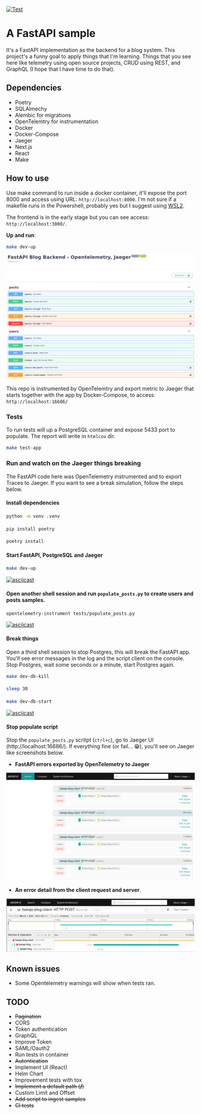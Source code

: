 <p align="left">
<a href="https://github.com/fike/fastapi-blog/actions?query=workflow%3ATests" target="_blank">
    <img src="https://github.com/fike/fastapi-blog/workflows/Tests/badge.svg" alt="Test">
</a>

# A FastAPI sample

It's a FastAPI implementation as the backend for a blog system. This project's a funny goal to apply things that I'm learning. Things that you see here like telemetry using open source projects, CRUD using REST, and GraphQL (I hope that I have time to do that).

## Dependencies

* Poetry
* SQLAlmechy
* Alembic for migrations
* OpenTelemtry for instrumentation
* Docker
* Docker-Compose
* Jaeger
* Next.js
* React
* Make

## How to use

Use make command to run inside a docker container, it'll expose the port 8000 and access using URL: `http://localhost:8000`. I'm not sure if a makefile runs in the Powershell, probably yes but I suggest using [WSL2](https://docs.microsoft.com/windows/wsl/install-win10).

The frontend is in the early stage but you can see access: `http://localhost:3000/`.

**Up and run**:

```bash
make dev-up
```

!["Screenshot with REST backend endpoints"](/assets/fastapi_blog_endpoints.png)

This repo is instrumented by OpenTelemtry and export metric to Jaeger that starts together with the app by Docker-Compose, to access: `http://localhost:16686/`

### Tests

To run tests will up a PostgreSQL container and expose 5433 port to populate. The report will write in `htmlcov` dir.

```bash
make test-app
```

### Run and watch on the Jaeger things breaking

The FastAPI code here was OpenTelemetry instrumented and to export Traces to Jaeger. If you want to see a break simulation, follow the steps below.

#### Install dependencies

```bash
python -m venv .venv

pip install poetry

poetry install
```

#### Start FastAPI, PostgreSQL and Jaeger

```bash
make dev-up
```

[![asciicast](https://asciinema.org/a/395681.svg)](https://asciinema.org/a/395681)

#### Open another shell session and run `populate_posts.py` to create users and posts samples.

```bash
opentelemetry-instrument tests/populate_posts.py
```

[![asciicast](https://asciinema.org/a/395680.svg)](https://asciinema.org/a/395680)

#### Break things

Open a third shell session to stop Postgres, this will break the FastAPI app. You'll see error messages in the log and the script client on the console. Stop Postgres, wait some seconds or a minute, start Postgres again.

```bash
make dev-db-kill

sleep 30

make dev-db-start
```

[![asciicast](https://asciinema.org/a/395681.svg)](https://asciinema.org/a/395681)

#### Stop populate script

Stop the `populate_posts.py` scritpt (`ctrl+c`), go to Jaeger UI (http://localhost:16686/). If everything fine (or fail... 😁), you'll see on Jaeger like screenshots below.

* **FastAPI errors exported by OpenTelemetry to Jaeger**

!["jaeger traces errors"](/assets/jaeger_traces.png)

* **An error detail from the client request and server**.

!["an example of errors in the jaeger"](/assets/jaeger_trace_error.png)

## Known issues

* Some Opentelemetry warnings will show when tests ran.

## TODO

* ~~Pagination~~
* CORS
* Token authentication
* GraphQL
* Improve Token
* SAML/Oauth2
* Run tests in container
* ~~Autentication~~
* Implement UI (React)
* Helm Chart
* Improvement tests with tox
* ~~Implement a default path (**/**)~~
* Custom Limit and Offset
* ~~Add script to ingest samples~~
* ~~CI tests~~
